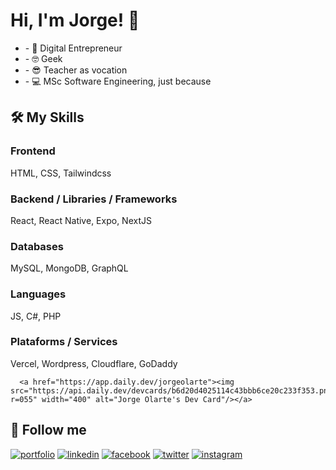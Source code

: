 
# Hi, I'm Jorge! 👋

<div align="left">
<ul>
  <li>- 🚀 Digital Entrepreneur</li>
  <li>- 🤓 Geek </li>
  <li>- 😎 Teacher as vocation</li>
  <li>- 💻 MSc Software Engineering, just because</li>
</ul>
</div>
      
## 🛠 My Skills

### Frontend
HTML, CSS, Tailwindcss

### Backend / Libraries / Frameworks
React, React Native, Expo, NextJS

### Databases
MySQL, MongoDB, GraphQL

### Languages
JS, C#, PHP

### Plataforms / Services
Vercel, Wordpress, Cloudflare, GoDaddy

      <a href="https://app.daily.dev/jorgeolarte"><img src="https://api.daily.dev/devcards/b6d20d4025114c43bbb6ce20c233f353.png?r=055" width="400" alt="Jorge Olarte's Dev Card"/></a>

## 🔗 Follow me
[![portfolio](https://img.shields.io/badge/my_portfolio-000?style=flat-square&logo=ko-fi&logoColor=white)](https://jorgeolarte.com/)
[![linkedin](https://img.shields.io/badge/linkedin-0A66C2?style=flat-square&logo=linkedin&logoColor=white)](https://www.linkedin.com/in/jorgeduardolarte/)
[![facebook](https://img.shields.io/badge/facebook-1DA1F2?style=flat-square&logo=facebook&logoColor=white)](https://www.facebook.com/jorgeduardolarte)
[![twitter](https://img.shields.io/badge/twitter-1DA1F2?style=flat-square&logo=twitter&logoColor=white)](https://twitter.com/jorgeolarte)
[![instagram](https://img.shields.io/badge/instagram-dd2a7b?style=flat-square&logo=instagram&logoColor=white)](https://instagram.com/jorgeolarte)
